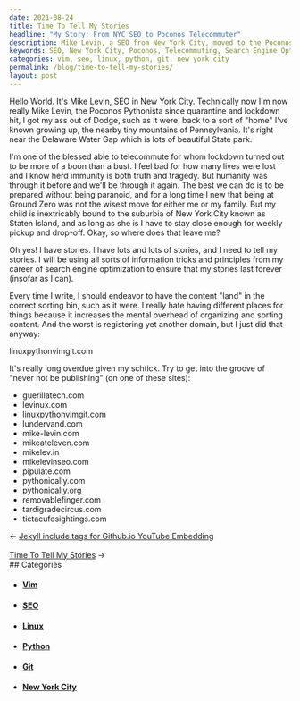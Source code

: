 ```yaml
---
date: 2021-08-24
title: Time To Tell My Stories
headline: "My Story: From NYC SEO to Poconos Telecommuter"
description: Mike Levin, a SEO from New York City, moved to the Poconos during the pandemic and has been telecommuting ever since. In order to make sure his stories last forever, he's using search engine optimization and has just registered a new domain, linuxpythonvimgit. Learn more about Mike's journey and his determination to make his stories last.
keywords: SEO, New York City, Poconos, Telecommuting, Search Engine Optimization, Domain, Linux, Python, Vim, Git, Lives Lost, Pandemic, Lockdown, Stories, Last Forever
categories: vim, seo, linux, python, git, new york city
permalink: /blog/time-to-tell-my-stories/
layout: post
---
```



Hello World. It's Mike Levin, SEO in New York City. Technically now I'm now
really Mike Levin, the Poconos Pythonista since quarantine and lockdown hit, I
got my ass out of Dodge, such as it were, back to a sort of "home" I've known
growing up, the nearby tiny mountains of Pennsylvania. It's right near the
Delaware Water Gap which is lots of beautiful State park.

I'm one of the blessed able to telecommute for whom lockdown turned out to be
more of a boon than a bust. I feel bad for how many lives were lost and I know
herd immunity is both truth and tragedy. But humanity was through it before and
we'll be through it again.  The best we can do is to be prepared without being
paranoid, and for a long time I new that being at Ground Zero was not the
wisest move for either me or my family. But my child is inextricably bound to
the suburbia of New York City known as Staten Island, and as long as she is I
have to stay close enough for weekly pickup and drop-off. Okay, so where does
that leave me?

Oh yes! I have stories. I have lots and lots of stories, and I need to tell my
stories. I will be using all sorts of information tricks and principles from my
career of search engine optimization to ensure that my stories last forever
(insofar as I can).

Every time I write, I should endeavor to have the content "land" in the correct
sorting bin, such as it were. I really hate having different places for things
because it increases the mental overhead of organizing and sorting content. And
the worst is registering yet another domain, but I just did that anyway:

linuxpythonvimgit.com

It's really long overdue given my schtick. Try to get into the groove of "never
not be publishing" (on one of these sites):

- guerillatech.com
- levinux.com
- linuxpythonvimgit.com
- lundervand.com
- mike-levin.com
- mikeateleven.com
- mikelev.in
- mikelevinseo.com
- pipulate.com
- pythonically.com
- pythonically.org
- removablefinger.com
- tardigradecircus.com
- tictacufosightings.com


<div class="arrow-links"><div class="post-nav-prev"><span class="arrow">&larr;&nbsp;</span><a href="/blog/jekyll-include-tags-for-github-io-youtube-embedding/">Jekyll include tags for Github.io YouTube Embedding</a></div> &nbsp; <div class="post-nav-next"><a href="/blog/time-to-tell-my-stories/">Time To Tell My Stories</a><span class="arrow">&nbsp;&rarr;</span></div></div>
## Categories

<ul>
<li><h4><a href='/vim/'>Vim</a></h4></li>
<li><h4><a href='/seo/'>SEO</a></h4></li>
<li><h4><a href='/linux/'>Linux</a></h4></li>
<li><h4><a href='/python/'>Python</a></h4></li>
<li><h4><a href='/git/'>Git</a></h4></li>
<li><h4><a href='/new-york-city/'>New York City</a></h4></li></ul>